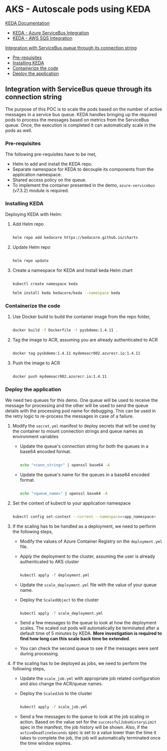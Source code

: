 # AKS - Autoscale pods using KEDA

[KEDA Documentation](https://keda.sh/)
- [KEDA - Azure ServiceBus Integration](https://keda.sh/docs/2.4/scalers/azure-service-bus/)
- [KEDA - AWS SQS Integration](https://keda.sh/docs/2.4/scalers/aws-sqs/)

[Integration with ServiceBus queue through its connection string](#integration-with-servicebus-queue-through-its-connection-string)
  - [Pre-requisites](#pre-requisites)
  - [Installing KEDA](#installing-keda)
  - [Containerize the code](#containerize-the-code)
  - [Deploy the application](#deploy-the-application)

## Integration with ServiceBus queue through its connection string

The purpose of this POC is to scale the pods based on the number of active messages in a service bus queue. KEDA handles bringing up the required pods to process the messages based on metrics from the ServiceBus queue. Once, the execution is completed it can automatically scale in the pods as well.

### Pre-requisites
The following pre-requisites have to be met,
- Helm to add and install the KEDA repo.
- Separate namespace for KEDA to decouple its components from the application namespace.
- Shared access policy on the queue.
- To implement the container presented in the demo, `azure-servicebus` (v7.3.2) module is required.

### Installing KEDA

Deploying KEDA with Helm:

1. Add Helm repo

    ```bash

    helm repo add kedacore https://kedacore.github.io/charts

    ```

2. Update Helm repo

    ```bash

    helm repo update

    ```

3. Create a namespace for KEDA and Install keda Helm chart

    ```bash

    kubectl create namespace keda

    helm install keda kedacore/keda --namespace keda

    ```

### Containerize the code

1. Use Docker build to build the container image from the repo folder,

    ```bash

    docker build -f Dockerfile -t pysbdemo:1.4.11 .

    ```

2. Tag the image to ACR, assuming you are already authenticated to ACR

    ```bash

    docker tag pysbdemo:1.4.11 mydemoacr002.azurecr.io:1.4.11

    ```

3. Push the image to ACR

    ```bash

    docker push mydemoacr002.azurecr.io:1.4.11

    ```

### Deploy the application
We need two queues for this demo. One queue will be used to receive the message for processing and the other will be used to send the queue details with the processing pod name for debugging. This can be used in the retry logic to re-process the messages in case of a failure.

1. Modify the `secret.yml` manifest to deploy secrets that will be used by the container to mount connection strings and queue names as environment variables
    * Update the queue's connection string for both the queues in a base64 encoded format.
  
       ```bash

       echo "<conn_string>" | openssl base64 -A

       ```

    * Update the queue's name for the queues in a base64 encoded format.
       
       ```bash

       echo "<queue_name>" | openssl base64 -A

       ```

2. Set the context of kubectl to your application namespace

    ```bash

    kubectl config set-context --current --namespace=<app_namespace>

    ```

3. If the scaling has to be handled as a deployment, we need to perform the following steps,
    
    * Modify the values of Azure Container Registry on the `deployment.yml` file.
    * Apply the deployment to the cluster, assuming the user is already authenticated to AKS cluster

       ```bash

       kubectl apply -f deployment.yml

       ```

    * Update the `scale_deployment.yml` file with the value of your queue name.
    * Deploy the `ScaledObject` to the cluster

       ```bash

       kubectl apply -f scale_deployment.yml

       ```

    * Send a few messages to the queue to look at how the deployment scales. The scaled out pods will automatically be terminated after a default time of 5 minutes by KEDA. **More investigation is required to find how long can this scale back time be extended**.
    * You can check the second queue to see if the messages were sent during processing.

4. If the scaling has to be deployed as jobs, we need to perform the following steps,
   
    * Update the `scale_job.yml` with appropriate job related configuration and also change the ACR/queue names.
    * Deploy the `ScaledJob` to the cluster

       ```bash

       kubectl apply -f scale_job.yml

       ```

    * Send a few messages to the queue to look at the job scaling in action. Based on the value set for the `successfulJobsHistoryLimit` spec in the manifest, the job history will be shown. Also, if the `activeDeadlineSeconds` spec is set to a value lower than the time it takes to complete the job, the job will automatically terminated once the time window expires.